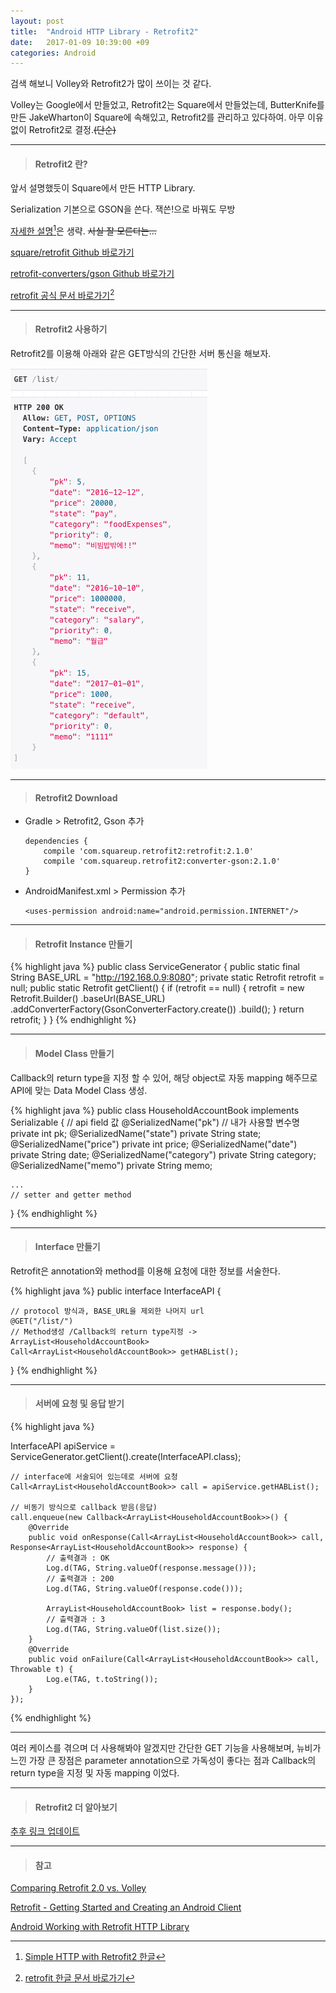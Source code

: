 ```yaml
---
layout: post
title:  "Android HTTP Library - Retrofit2"
date:   2017-01-09 10:39:00 +09
categories: Android
---
```


검색 해보니 Volley와 Retrofit2가 많이 쓰이는 것 같다.

Volley는 Google에서 만들었고, Retrofit2는 Square에서 만들었는데,
ButterKnife를 만든 JakeWharton이 Square에 속해있고,
Retrofit2를 관리하고 있다하여. 아무 이유 없이 Retrofit2로 결정.~~(단순)~~

---

>#### Retrofit2 란?

앞서 설명했듯이 Square에서 만든 HTTP Library.

Serialization 기본으로 GSON을 쓴다. 잭쓴!으로 바꿔도 무방

[자세한 설명](https://realm.io/news/droidcon-jake-wharton-simple-http-retrofit-2/)[^1]은 생략. ~~사실 잘 모른다는...~~

[square/retrofit Github 바로가기](https://github.com/square/retrofit)

[retrofit-converters/gson Github 바로가기](https://github.com/square/retrofit/tree/master/retrofit-converters/gson)

[retrofit 공식 문서 바로가기](http://square.github.io/retrofit/)[^2]

---

>#### Retrofit2 사용하기

Retrofit2를 이용해 아래와 같은 GET방식의 간단한 서버 통신을 해보자.

![get_household_account_book](/assets/images/android-http-library-retrofit2/get_household_account_book.png)

---

>#### Retrofit2 Download

  * Gradle > Retrofit2, Gson 추가

        dependencies {
            compile 'com.squareup.retrofit2:retrofit:2.1.0'
            compile 'com.squareup.retrofit2:converter-gson:2.1.0'
        }

  * AndroidManifest.xml > Permission 추가

        <uses-permission android:name="android.permission.INTERNET"/>

---

>#### Retrofit Instance 만들기

{% highlight java %}
public class ServiceGenerator {
    public static final String BASE_URL = "http://192.168.0.9:8080";
    private static Retrofit retrofit = null;
    public static Retrofit getClient() {
        if (retrofit == null) {
            retrofit = new Retrofit.Builder()
            .baseUrl(BASE_URL)
            .addConverterFactory(GsonConverterFactory.create())
            .build();
        }
        return retrofit;
    }
}
{% endhighlight %}

---

>#### Model Class 만들기

Callback의 return type을 지정 할 수 있어, 해당 object로 자동 mapping 해주므로 API에 맞는 Data Model Class 생성.

{% highlight java %}
public class HouseholdAccountBook implements Serializable {
    // api field 값
    @SerializedName("pk")
    // 내가 사용할 변수명
    private int pk;
    @SerializedName("state") private String state;
    @SerializedName("price") private int price;
    @SerializedName("date") private String date;
    @SerializedName("category") private String category;
    @SerializedName("memo") private String memo;

    ...
    // setter and getter method
}
{% endhighlight %}

---

>#### Interface 만들기

Retrofit은 annotation와 method를 이용해 요청에 대한 정보를 서술한다.

{% highlight java %}
public interface InterfaceAPI {

    // protocol 방식과, BASE_URL을 제외한 나머지 url
    @GET("/list/")
    // Method생성 /Callback의 return type지정 -> ArrayList<HouseholdAccountBook>
    Call<ArrayList<HouseholdAccountBook>> getHABList();
}
{% endhighlight %}

---

>#### 서버에 요청 및 응답 받기

{% highlight java %}

InterfaceAPI apiService = ServiceGenerator.getClient().create(InterfaceAPI.class);

    // interface에 서술되어 있는데로 서버에 요청
    Call<ArrayList<HouseholdAccountBook>> call = apiService.getHABList();

    // 비동기 방식으로 callback 받음(응답)
    call.enqueue(new Callback<ArrayList<HouseholdAccountBook>>() {
        @Override
        public void onResponse(Call<ArrayList<HouseholdAccountBook>> call, Response<ArrayList<HouseholdAccountBook>> response) {
            // 출력결과 : OK
            Log.d(TAG, String.valueOf(response.message()));
            // 출력결과 : 200
            Log.d(TAG, String.valueOf(response.code()));

            ArrayList<HouseholdAccountBook> list = response.body();
            // 츨력결과 : 3
            Log.d(TAG, String.valueOf(list.size());
        }
        @Override
        public void onFailure(Call<ArrayList<HouseholdAccountBook>> call, Throwable t) {
            Log.e(TAG, t.toString());
        }
    });

{% endhighlight %}

---

여러 케이스를 겪으며 더 사용해봐야 알겠지만 간단한 GET 기능을 사용해보며, 뉴비가 느낀 가장 큰 장점은 parameter annotation으로 가독성이 좋다는 점과 Callback의 return type을 지정 및 자동 mapping 이었다.

---

>#### Retrofit2 더 알아보기

  [추후 링크 업데이트](https://www.google.com)

---

>#### 참고

[Comparing Retrofit 2.0 vs. Volley](http://vickychijwani.me/retrofit-vs-volley/)

[Retrofit - Getting Started and Creating an Android Client](https://futurestud.io/tutorials/retrofit-getting-started-and-android-client)

[Android Working with Retrofit HTTP Library](http://www.androidhive.info/2016/05/android-working-with-retrofit-http-library/)

[^1]: [Simple HTTP with Retrofit2 한글](https://realm.io/kr/news/droidcon-jake-wharton-simple-http-retrofit-2/)

[^2]: [retrofit 한글 문서 바로가기](http://devflow.github.io/retrofit-kr/)
